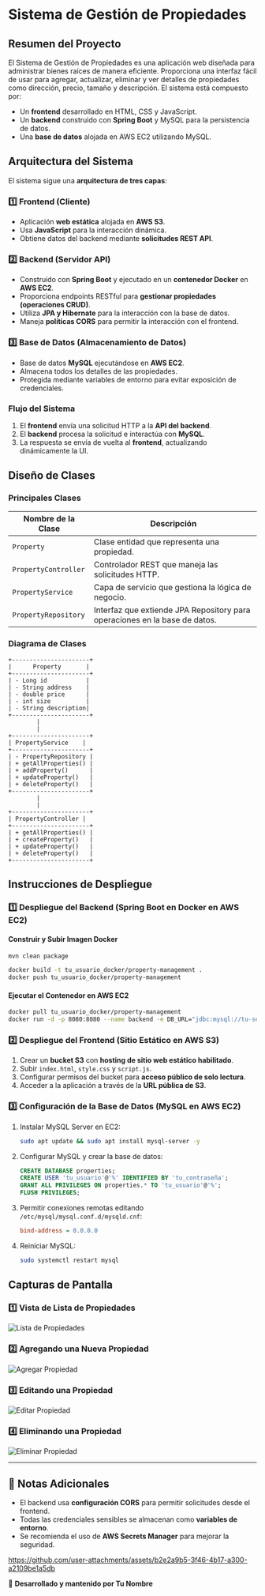 # **Sistema de Gestión de Propiedades**

## **Resumen del Proyecto**
El Sistema de Gestión de Propiedades es una aplicación web diseñada para administrar bienes raíces de manera eficiente. Proporciona una interfaz fácil de usar para agregar, actualizar, eliminar y ver detalles de propiedades como dirección, precio, tamaño y descripción. El sistema está compuesto por:
- Un **frontend** desarrollado en HTML, CSS y JavaScript.
- Un **backend** construido con **Spring Boot** y MySQL para la persistencia de datos.
- Una **base de datos** alojada en AWS EC2 utilizando MySQL.

## **Arquitectura del Sistema**
El sistema sigue una **arquitectura de tres capas**:

### **1️⃣ Frontend (Cliente)**
- Aplicación **web estática** alojada en **AWS S3**.
- Usa **JavaScript** para la interacción dinámica.
- Obtiene datos del backend mediante **solicitudes REST API**.

### **2️⃣ Backend (Servidor API)**
- Construido con **Spring Boot** y ejecutado en un **contenedor Docker** en **AWS EC2**.
- Proporciona endpoints RESTful para **gestionar propiedades (operaciones CRUD)**.
- Utiliza **JPA y Hibernate** para la interacción con la base de datos.
- Maneja **políticas CORS** para permitir la interacción con el frontend.

### **3️⃣ Base de Datos (Almacenamiento de Datos)**
- Base de datos **MySQL** ejecutándose en **AWS EC2**.
- Almacena todos los detalles de las propiedades.
- Protegida mediante variables de entorno para evitar exposición de credenciales.

### **Flujo del Sistema**
1. El **frontend** envía una solicitud HTTP a la **API del backend**.
2. El **backend** procesa la solicitud e interactúa con **MySQL**.
3. La respuesta se envía de vuelta al **frontend**, actualizando dinámicamente la UI.

## **Diseño de Clases**

### **Principales Clases**
| Nombre de la Clase   | Descripción |
|----------------------|-------------|
| `Property`          | Clase entidad que representa una propiedad. |
| `PropertyController` | Controlador REST que maneja las solicitudes HTTP. |
| `PropertyService`    | Capa de servicio que gestiona la lógica de negocio. |
| `PropertyRepository` | Interfaz que extiende JPA Repository para operaciones en la base de datos. |

### **Diagrama de Clases**
```
+----------------------+
|      Property       |
+----------------------+
| - Long id           |
| - String address    |
| - double price      |
| - int size          |
| - String description|
+----------------------+
        |
        |
+----------------------+
| PropertyService    |
+----------------------+
| - PropertyRepository |
| + getAllProperties() |
| + addProperty()      |
| + updateProperty()   |
| + deleteProperty()   |
+----------------------+
        |
        |
+----------------------+
| PropertyController |
+----------------------+
| + getAllProperties() |
| + createProperty()   |
| + updateProperty()   |
| + deleteProperty()   |
+----------------------+
```

## **Instrucciones de Despliegue**
### **1️⃣ Despliegue del Backend (Spring Boot en Docker en AWS EC2)**
#### **Construir y Subir Imagen Docker**
```sh
mvn clean package
```
```sh
docker build -t tu_usuario_docker/property-management .
docker push tu_usuario_docker/property-management
```

#### **Ejecutar el Contenedor en AWS EC2**
```sh
docker pull tu_usuario_docker/property-management
docker run -d -p 8080:8080 --name backend -e DB_URL="jdbc:mysql://tu-servidor-mysql:3306/properties" -e DB_USER="tu_usuario" -e DB_PASS="tu_contraseña" tu_usuario_docker/property-management
```

### **2️⃣ Despliegue del Frontend (Sitio Estático en AWS S3)**
1. Crear un **bucket S3** con **hosting de sitio web estático habilitado**.
2. Subir `index.html`, `style.css` y `script.js`.
3. Configurar permisos del bucket para **acceso público de solo lectura**.
4. Acceder a la aplicación a través de la **URL pública de S3**.

### **3️⃣ Configuración de la Base de Datos (MySQL en AWS EC2)**
1. Instalar MySQL Server en EC2:
   ```sh
   sudo apt update && sudo apt install mysql-server -y
   ```
2. Configurar MySQL y crear la base de datos:
   ```sql
   CREATE DATABASE properties;
   CREATE USER 'tu_usuario'@'%' IDENTIFIED BY 'tu_contraseña';
   GRANT ALL PRIVILEGES ON properties.* TO 'tu_usuario'@'%';
   FLUSH PRIVILEGES;
   ```
3. Permitir conexiones remotas editando `/etc/mysql/mysql.conf.d/mysqld.cnf`:
   ```ini
   bind-address = 0.0.0.0
   ```
4. Reiniciar MySQL:
   ```sh
   sudo systemctl restart mysql
   ```

## **Capturas de Pantalla**
### **1️⃣ Vista de Lista de Propiedades**
![Lista de Propiedades](screenshot_property_list.png)

### **2️⃣ Agregando una Nueva Propiedad**
![Agregar Propiedad](screenshot_add_property.png)

### **3️⃣ Editando una Propiedad**
![Editar Propiedad](screenshot_edit_property.png)

### **4️⃣ Eliminando una Propiedad**
![Eliminar Propiedad](screenshot_delete_property.png)

---
## **📌 Notas Adicionales**
- El backend usa **configuración CORS** para permitir solicitudes desde el frontend.
- Todas las credenciales sensibles se almacenan como **variables de entorno**.
- Se recomienda el uso de **AWS Secrets Manager** para mejorar la seguridad.




https://github.com/user-attachments/assets/b2e2a9b5-3f46-4b17-a300-a2109be1a5db



📢 **Desarrollado y mantenido por Tu Nombre**
